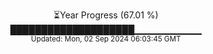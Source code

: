 <p align="center">
⏳Year Progress (67.01 %)<br>
████████████████████▁▁▁▁▁▁▁▁▁▁ <br>
<sub>Updated: Mon, 02 Sep 2024 06:03:45 GMT</sub>
</p>

